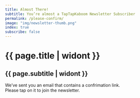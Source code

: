 ```yaml
---
title: Almost There!
subtitle: You’re almost a TapTapKaboom Newsletter Subscriber
permalink: /please-confirm/
image: "img/newsletter-thumb.png"
index: true
subscribe: false
---
```

# {{ page.title | widont }}
## {{ page.subtitle | widont }}

We’ve sent you an email that contains a confrimation link.  
Please tap on it to join the newsletter.
